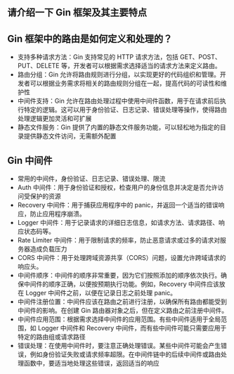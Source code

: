 
## 请介绍一下 Gin 框架及其主要特点

## Gin 框架中的路由是如何定义和处理的？
- 支持多种请求方法：Gin 支持常见的 HTTP 请求方法，包括 GET、POST、PUT、DELETE 等，开发者可以根据需求选择适当的请求方法来定义路由。
- 路由分组：Gin 允许将路由规则进行分组，以实现更好的代码组织和管理。开发者可以根据业务需求将相关的路由规则分组在一起，提高代码的可读性和维护性
- 中间件支持：Gin 允许在路由处理过程中使用中间件函数，用于在请求前后执行特定的逻辑。这可以用于身份验证、日志记录、错误处理等操作，使得路由处理逻辑更加灵活和可扩展
- 静态文件服务：Gin 提供了内置的静态文件服务功能，可以轻松地为指定的目录提供静态文件访问，无需额外配置

## Gin 中间件
- 常用的中间件，身份验证、日志记录、错误处理、限流
- Auth 中间件：用于身份验证和授权，检查用户的身份信息并决定是否允许访问受保护的资源
- Recovery 中间件：用于捕获应用程序中的 panic，并返回一个适当的错误响应，防止应用程序崩溃。
- Logger 中间件：用于记录请求的详细日志信息，如请求方法、请求路径、响应状态码等。
- Rate Limiter 中间件：用于限制请求的频率，防止恶意请求或过多的请求对服务器造成负载压力
- CORS 中间件：用于处理跨域资源共享（CORS）问题，设置允许跨域请求的响应头。
- 中间件顺序：中间件的顺序非常重要，因为它们按照添加的顺序依次执行。确保中间件的顺序正确，以便按预期执行功能。例如，Recovery 中间件应该放在 Logger 中间件之前，以便在记录日志之前处理 panic。
- 中间件注册位置：中间件应该在路由之前进行注册，以确保所有路由都能受到中间件的影响。在创建 Gin 路由器对象之后，但在定义路由之前注册中间件。
- 中间件应用范围：根据需求选择中间件的应用范围。有些中间件适用于全局范围，如 Logger 中间件和 Recovery 中间件，而有些中间件可能只需要应用于特定的路由组或请求路径
- 错误处理：在使用中间件时，要注意正确处理错误。某些中间件可能会产生错误，例如身份验证失败或请求频率超限。在中间件链中的后续中间件或路由处理函数中，要适当地处理这些错误，返回适当的响应

